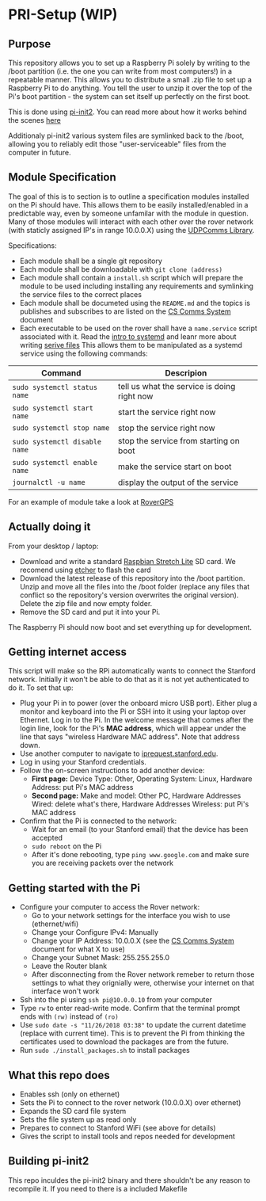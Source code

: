 PRI-Setup (WIP)
========

Purpose
-------
This repository allows you to set up a Raspberry Pi solely by writing to the /boot partition (i.e.  the one you can write from most computers!) in a repeatable manner. This allows you to distribute a small .zip file to set up a Raspberry Pi to do anything.  You tell the user to unzip it over the top of the Pi's boot partition - the system can set itself up perfectly on the first boot.

This is done using [pi-init2](src/projects.bytemark.co.uk/pi-init2/init.go). You can read more about how it works behind the scenes [here](https://blog.bytemark.co.uk/2016/01/04/setting-up-a-raspberry-pi-perfectly-on-the-first-boot)

Additionaly pi-init2 various system files are symlinked back to the /boot, allowing you to reliably edit those "user-serviceable" files from the computer in future. 

Module Specification
-------------
The goal of this is to section is to outline a specification modules installed on the Pi should have. This allows them to be easily installed/enabled in a predictable way, even by someone unfamilar with the module in question. Many of those modules will interact with each other over the rover network (with staticly assigned IP's in range 10.0.0.X) using the [UDPComms Library](https://github.com/stanfordroboticsclub/UDPComms).

Specifications:

- Each module shall be a single git repository
- Each module shall be downloadable with `git clone (address)`
- Each module shall contain a `install.sh` script which will prepare the module to be used including installing any requirements and symlinking the service files to the correct places 
- Each module shall be documeted using the `README.md` and the topics is publishes and subscribes to are listed on the [CS Comms System](https://docs.google.com/spreadsheets/d/1pqduUwYa1_sWiObJDrvCCz4Al3pl588ytE4u-Dwa6Pw/edit?usp=sharing) document
- Each executable to be used on the rover shall have a `name.service` script associated with it. Read the [intro to systemd](https://www.devdungeon.com/content/creating-systemd-service-files) and leanr more about writing [serive files](https://www.digitalocean.com/community/tutorials/understanding-systemd-units-and-unit-files#anatomy-of-a-unit-file) This allows them to be manipulated as a systemd service using the following commands:

| Command | Descripion |
|---------|------------|
| `sudo systemctl status name` | tell us what the service is doing right now|
|`sudo systemctl start name` | start the service right now|
|`sudo systemctl stop name` | stop the service right now|
|`sudo systemctl disable name` | stop the service from starting on boot|
|`sudo systemctl enable name` | make the service start on boot|
|`journalctl -u name` | display the output of the service |

For an example of module take a look at [RoverGPS](https://github.com/stanfordroboticsclub/RoverGPS)


Actually doing it
-------------
From your desktop / laptop:

* Download and write a standard [Raspbian Stretch Lite](https://www.raspberrypi.org/downloads/raspbian/) SD card. We recomend using [etcher](https://www.balena.io/etcher/) to flash the card
* Download the latest release of this repository into the /boot partition. Unzip and move all the files into the /boot folder (replace any files that conflict so the repository's version overwrites the original version). Delete the zip file and now empty folder.
* Remove the SD card and put it into your Pi.

The Raspberry Pi should now boot and set everything up for development. 

Getting internet access
-------------
This script will make so the RPi automatically wants to connect the Stanford network. Initially it won't be able to do that as it is not yet authenticated to do it. To set that up:

- Plug your Pi in to power (over the onboard micro USB port). Either plug a monitor and keyboard into the Pi or SSH into it using your laptop over Ethernet. Log in to the Pi. In the welcome message that comes after the login line, look for the Pi's **MAC address**, which will appear under the line that says "wireless Hardware MAC address". Note that address down.
- Use another computer to navigate to [iprequest.stanford.edu](http://iprequest.stanford.edu).
- Log in using your Stanford credentials.
- Follow the on-screen instructions to add another device:
   - **First page:** Device Type: Other, Operating System: Linux, Hardware Address: put Pi's MAC address
   - **Second page:** Make and model: Other PC, Hardware Addresses Wired: delete what's there, Hardware Addresses Wireless: put Pi's MAC address
- Confirm that the Pi is connected to the network:
   - Wait for an email (to your Stanford email) that the device has been accepted
   - `sudo reboot` on the Pi
   - After it's done rebooting, type `ping www.google.com` and make sure you are receiving packets over the network

Getting started with the Pi
-------------
- Configure your computer to access the Rover network:
	- Go to your network settings for the interface you wish to use (ethernet/wifi)
	- Change your Configure IPv4: Manually
	- Change your IP Address: 10.0.0.X (see the [CS Comms System](https://docs.google.com/spreadsheets/d/1pqduUwYa1_sWiObJDrvCCz4Al3pl588ytE4u-Dwa6Pw/edit?usp=sharing) document for what X to use)
	- Change your Subnet Mask: 255.255.255.0
	- Leave the Router blank
	- After disconnecting from the Rover network remeber to return those settings to what they orignially were, otherwise your internet on that interface won't work
- Ssh into the pi using `ssh pi@10.0.0.10` from your computer
- Type `rw` to enter read-write mode. Confirm that the terminal prompt ends with `(rw)` instead of `(ro)`
- Use `sudo date -s "11/26/2018 03:38"` to update the current datetime (replace with current time). This is to prevent the Pi from thinking the certificates used to download the packages are from the future.
- Run `sudo ./install_packages.sh` to install packages

What this repo does
-------------
- Enables ssh (only on ethernet)
- Sets the Pi to connect to the rover network (10.0.0.X) over ethernet)
- Expands the SD card file system
- Sets the file system up as read only
- Prepares to connect to Stanford WiFi (see above for details)
- Gives the script to install tools and repos needed for development


Building pi-init2
-----------------
This repo inculdes the pi-init2 binary and there shouldn't be any reason to recompile it. If you need to there is a included Makefile
